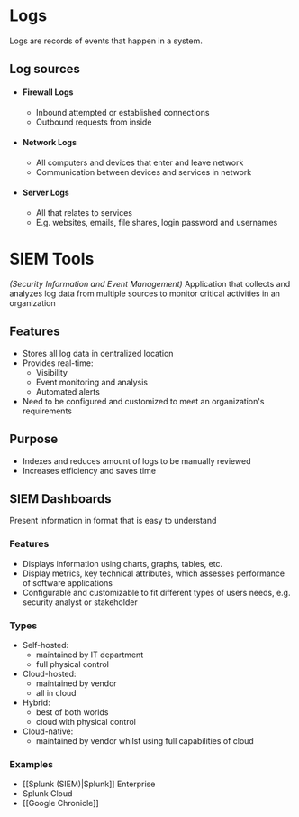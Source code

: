 # Logs
Logs are records of events that happen in a system.
## Log sources
- #### Firewall Logs
	- Inbound attempted or established connections
	- Outbound requests from inside

- #### Network Logs
	- All computers and devices that enter and leave network
	- Communication between devices and services in network

- #### Server Logs
	- All that relates to services
	- E.g. websites, emails, file shares, login password and usernames

# SIEM Tools
*(Security Information and Event Management)*
Application that collects and analyzes log data from multiple sources to monitor critical activities in an organization
## Features
- Stores all log data in centralized location
- Provides real-time:
	- Visibility
	- Event monitoring and analysis
	- Automated alerts
- Need to be configured and customized to meet an organization's requirements
## Purpose
- Indexes and reduces amount of logs to be manually reviewed
- Increases efficiency and saves time

## SIEM Dashboards
Present information in format that is easy to understand
### Features
- Displays information using charts, graphs, tables, etc.
- Display metrics, key technical attributes, which assesses performance of software applications
- Configurable and customizable to fit different types of users needs, e.g. security analyst or stakeholder
### Types
- Self-hosted: 
	- maintained by IT department
	- full physical control
- Cloud-hosted: 
	- maintained by vendor
	- all in cloud
- Hybrid: 
	- best of both worlds
	- cloud with physical control
- Cloud-native: 
	- maintained by vendor whilst using full capabilities of cloud
### Examples
- [[Splunk (SIEM)|Splunk]] Enterprise
- Splunk Cloud
- [[Google Chronicle]]





